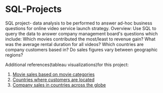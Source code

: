 # SQL-Projects
SQL project- data analysis to be performed to answer ad-hoc business questions for online video service launch strategy. 
Overview:
Use SQL to query the data to answer company management board's questions which include:
Which movies contributed the most/least to revenue gain?
What was the average rental duration for all videos?
Which countries are company customers based in?
Do sales figures vary between geographic regions?

Additional references(tableau visualizations)for this project: 
1. [Movie sales based on movie categories](https://public.tableau.com/app/profile/kate.pan1810/viz/MovieCategorySale/CategorySale)
2. [Countries where customers are located](https://public.tableau.com/app/profile/kate.pan1810/viz/CustomersRegions/TotalCustomers)
3. [Company sales in countries across the globe](https://public.tableau.com/app/profile/kate.pan1810/viz/SalesRegions_16926349547160/CountrySale)
   
   

